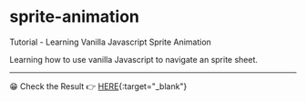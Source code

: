 # sprite-animation

Tutorial - Learning Vanilla Javascript Sprite Animation

Learning how to use vanilla Javascript to navigate an sprite sheet.

---

😁 Check the Result 👉 [HERE](https://dtoqueiro.github.io/sprite-animation/){:target="\_blank"}
